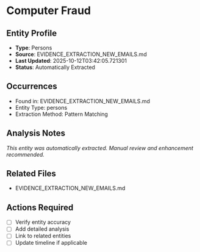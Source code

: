 # Computer Fraud

## Entity Profile
- **Type**: Persons
- **Source**: EVIDENCE_EXTRACTION_NEW_EMAILS.md
- **Last Updated**: 2025-10-12T03:42:05.721301
- **Status**: Automatically Extracted

## Occurrences
- Found in: EVIDENCE_EXTRACTION_NEW_EMAILS.md
- Entity Type: persons
- Extraction Method: Pattern Matching

## Analysis Notes
*This entity was automatically extracted. Manual review and enhancement recommended.*

## Related Files
- EVIDENCE_EXTRACTION_NEW_EMAILS.md

## Actions Required
- [ ] Verify entity accuracy
- [ ] Add detailed analysis
- [ ] Link to related entities
- [ ] Update timeline if applicable

